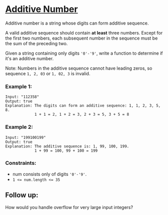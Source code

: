 # [Additive Number](https://leetcode.com/problems/additive-number/)

Additive number is a string whose digits can form additive sequence.

A valid additive sequence should contain **at least** three numbers. Except for the first two numbers, each subsequent number in the sequence must be the sum of the preceding two.

Given a string containing only digits `'0'-'9'`, write a function to determine if it's an additive number.

Note: Numbers in the additive sequence cannot have leading zeros, so sequence `1, 2, 03` or `1, 02, 3` is invalid.

 

### Example 1:
```
Input: "112358"
Output: true
Explanation: The digits can form an additive sequence: 1, 1, 2, 3, 5, 8. 
             1 + 1 = 2, 1 + 2 = 3, 2 + 3 = 5, 3 + 5 = 8
```

### Example 2:
```
Input: "199100199"
Output: true
Explanation: The additive sequence is: 1, 99, 100, 199. 
             1 + 99 = 100, 99 + 100 = 199
```

### Constraints:

- num consists only of digits `'0'-'9'`.
- `1 <= num.length <= 35`

## Follow up:
How would you handle overflow for very large input integers?